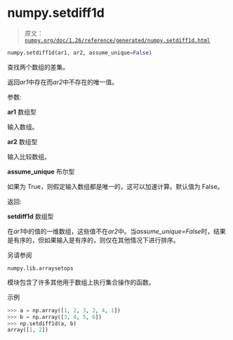 # numpy.setdiff1d

> 原文：[`numpy.org/doc/1.26/reference/generated/numpy.setdiff1d.html`](https://numpy.org/doc/1.26/reference/generated/numpy.setdiff1d.html)

```py
numpy.setdiff1d(ar1, ar2, assume_unique=False)
```

查找两个数组的差集。

返回*ar1*中存在而*ar2*中不存在的唯一值。

参数:

**ar1** 数组型

输入数组。

**ar2** 数组型

输入比较数组。

**assume_unique** 布尔型

如果为 True，则假定输入数组都是唯一的，这可以加速计算。默认值为 False。

返回:

**setdiff1d** 数组型

在*ar1*中的值的一维数组，这些值不在*ar2*中。当*assume_unique=False*时，结果是有序的，但如果输入是有序的，则仅在其他情况下进行排序。

另请参阅

`numpy.lib.arraysetops`

模块包含了许多其他用于数组上执行集合操作的函数。

示例

```py
>>> a = np.array([1, 2, 3, 2, 4, 1])
>>> b = np.array([3, 4, 5, 6])
>>> np.setdiff1d(a, b)
array([1, 2]) 
```
